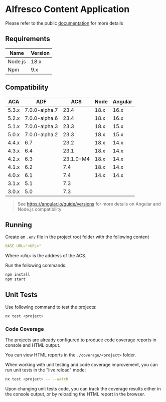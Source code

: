 # Alfresco Content Application

Please refer to the public [documentation](https://alfresco-content-app.netlify.app/) for more details

## Requirements

| Name    | Version |
|---------|---------|
| Node.js | 18.x    |
| Npm     | 9.x     |

## Compatibility

| ACA   | ADF           | ACS       | Node | Angular |
|-------|---------------|-----------|------|--------|
| 5.3.x | 7.0.0-alpha.7 | 23.4      | 18.x | 16.x   |
| 5.2.x | 7.0.0-alpha.6 | 23.4      | 18.x | 16.x   |
| 5.1.x | 7.0.0-alpha.3 | 23.3      | 18.x | 15.x   |
| 5.0.x | 7.0.0-alpha.2 | 23.3      | 18.x | 15.x   |
| 4.4.x | 6.7           | 23.2      | 18.x | 14.x   |
| 4.3.x | 6.4           | 23.1      | 18.x | 14.x   |
| 4.2.x | 6.3           | 23.1.0-M4 | 18.x | 14.x   |
| 4.1.x | 6.2           | 7.4       | 18.x | 14.x   |
| 4.0.x | 6.1           | 7.4       | 14.x | 14.x   |
| 3.1.x | 5.1           | 7.3       |      |        |
| 3.0.x | 5.0           | 7.3       |      |        |

> See <https://angular.io/guide/versions> for more details on Angular and Node.js compatibility

## Running

Create an `.env` file in the project root folder with the following content

```yml
BASE_URL="<URL>"
```

Where `<URL>` is the address of the ACS.

Run the following commands:

```sh
npm install
npm start
```

## Unit Tests

Use following command to test the projects:

```sh
nx test <project>
```

### Code Coverage

The projects are already configured to produce code coverage reports in console and HTML output.

You can view HTML reports in the `./coverage/<project>` folder.

When working with unit testing and code coverage improvement, you can run unit tests in the "live reload" mode:

```sh
nx test <project> -- --watch
```

Upon changing unit tests code, you can track the coverage results either in the console output, or by reloading the HTML report in the browser.

